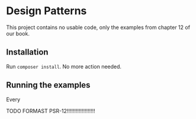 # Design Patterns

This project contains no usable code, only the examples from chapter 12 of our book.

## Installation

Run `composer install`. No more action needed.

## Running the examples

Every 

TODO FORMAST PSR-12!!!!!!!!!!!!!!!!!!!